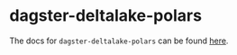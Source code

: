 # dagster-deltalake-polars

The docs for `dagster-deltalake-polars` can be found
[here](https://docs.dagster.io/api/python-api/libraries/dagster-deltalake-polars).
